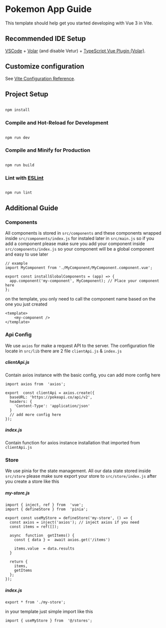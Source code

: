 # Pokemon App Guide

This template should help get you started developing with Vue 3 in Vite.

## Recommended IDE Setup

[VSCode](https://code.visualstudio.com/) + [Volar](https://marketplace.visualstudio.com/items?itemName=Vue.volar) (and disable Vetur) + [TypeScript Vue Plugin (Volar)](https://marketplace.visualstudio.com/items?itemName=Vue.vscode-typescript-vue-plugin).

## Customize configuration

See [Vite Configuration Reference](https://vitejs.dev/config/).

## Project Setup

```sh

npm install

```

### Compile and Hot-Reload for Development

```sh

npm run dev

```

### Compile and Minify for Production

```sh

npm run build

```

### Lint with [ESLint](https://eslint.org/)

```sh

npm run lint

```

## Additional Guide

### Components

All components is stored in `src/components` and these components wrapped inside `src/components/index.js` for instaled later in `src/main.js` so if you add a component please make sure you add your component inside `src/components/index.js` so your component will be a global component and easy to use later

    // example
    import MyComponent from './MyComponent/MyComponent.component.vue';

    export const installGlobalComponents = (app) => {
      app.component('my-component', MyComponent); // Place your component here
    };

on the template, you only need to call the component name based on the one you just created

    <template>
    	<my-component />
    </template>

### Api Config

We use `axios` for make a request API to the server. The configuration file locate in `src/lib` there are 2 file `clientApi.js` & `index.js`

##### clientApi.js

Contain axios instance with the basic config, you can add more config here

    import axios from  'axios';

    export  const clientApi = axios.create({
      baseURL: 'https://pokeapi.co/api/v2',
      headers: {
        'Content-Type':	'application/json'
      }
      // add more config here
    });

##### index.js

Contain function for axios instance installation that imported from `clientApi.js`

### Store

We use pinia for the state management. All our data state stored inside `src/store` please make sure export your store to `src/store/index.js` after you create a store like this

##### my-store.js

    import { inject, ref } from  'vue';
    import { defineStore } from  'pinia';

    export const useMyStore = defineStore('my-store', () => {
      const axios = inject('axios'); // inject axios if you need
      const items = ref([]);

      async  function  getItems() {
        const { data } =  await axios.get('/items')

        items.value  = data.results
      }

      return {
        items,
        getItems
      };
    });

##### index.js

    export * from './my-store';

in your template just simple import like this

    import { useMyStore } from  '@/stores';
